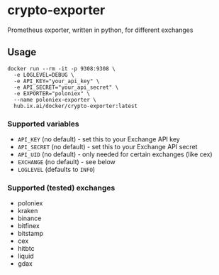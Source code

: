 # crypto-exporter
Prometheus exporter, written in python, for different exchanges

## Usage
```
docker run --rm -it -p 9308:9308 \
  -e LOGLEVEL=DEBUG \
  -e API_KEY="your_api_key" \
  -e API_SECRET="your_api_secret" \
  -e EXPORTER="poloniex" \
  --name poloniex-exporter \
  hub.ix.ai/docker/crypto-exporter:latest
```

### Supported variables
* `API_KEY` (no default) - set this to your Exchange API key
* `API_SECRET` (no default) - set this to your Exchange API secret
* `API_UID` (no default) - only needed for certain exchanges (like cex)
* `EXCHANGE` (no default) - see below
* `LOGLEVEL` (defaults to `INFO`)

### Supported (tested) exchanges
* poloniex
* kraken
* binance
* bitfinex
* bitstamp
* cex
* hitbtc
* liquid
* gdax
